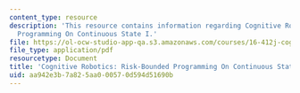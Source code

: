 ```yaml
---
content_type: resource
description: 'This resource contains information regarding Cognitive Robotics: Risk-Bounded
  Programming On Continuous State I.'
file: https://ol-ocw-studio-app-qa.s3.amazonaws.com/courses/16-412j-cognitive-robotics-spring-2016/aa942e3b7a825aa000570d594d51690b_MIT16_412JS16_L22.pdf
file_type: application/pdf
resourcetype: Document
title: 'Cognitive Robotics: Risk-Bounded Programming On Continuous State I'
uid: aa942e3b-7a82-5aa0-0057-0d594d51690b
---
```

